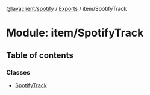 [@lavaclient/spotify](../README.md) / [Exports](../modules.md) / item/SpotifyTrack

# Module: item/SpotifyTrack

## Table of contents

### Classes

- [SpotifyTrack](../classes/item_spotifytrack.spotifytrack.md)
